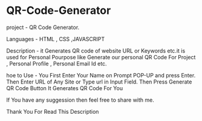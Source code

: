 # QR-Code-Generator
project - QR Code Generator.

Languages - HTML , CSS ,JAVASCRIPT

Description - it Generates QR code of website URL or Keywords etc.it is used for Personal Pourpose like Generate our personal QR Code For Project , Personal Profile , Personal Email Id etc.

hoe to Use - You First Enter Your Name on Prompt POP-UP and press Enter.
             Then Enter URL of Any Site or Type url in Input Field.
             Then Press Generate QR Code Button
             It Generates QR Code For You
             
If You have any suggession then feel free to share with me.

Thank You For Read This Description             
